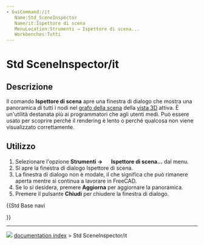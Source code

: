 ```yaml
---
- GuiCommand:/it
   Name:Std_SceneInspector
   Name/it:Ispettore di scena
   MenuLocation:Strumenti → Ispettore di scena...
   Workbenches:Tutti
---
```


# Std SceneInspector/it



## Descrizione

Il comando **Ispettore di scena** apre una finestra di dialogo che mostra una panoramica di tutti i nodi nel [grafo della scena](Scenegraph/it.md) della [vista 3D](3D_view/it.md) attiva. È un\'utilità destanata più ai programmatori che agli utenti medi. Può essere usato per scoprire perché il rendering è lento o perché qualcosa non viene visualizzato correttamente.



## Utilizzo

1.  Selezionare l\'opzione **Strumenti →  <img src="images/Std_SceneInspector.svg" width=16px> Ispettore di scena...** dal menu.
2.  Si apre la finestra di dialogo Ispettore di scena.
3.  La finestra di dialogo non è modale, il che significa che può rimanere aperta mentre si continua a lavorare in FreeCAD.
4.  Se lo si desidera, premere **Aggiorna** per aggiornare la panoramica.
5.  Premere il pulsante **Chiudi** per chiudere la finestra di dialogo.





{{Std Base navi

}}



---
![](images/Button_right.svg) [documentation index](../README.md) > Std SceneInspector/it
